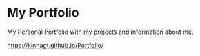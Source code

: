 # My Portfolio

My Personal Portfolio with my projects and information about me.

https://kinnagt.github.io/Portfolio/
